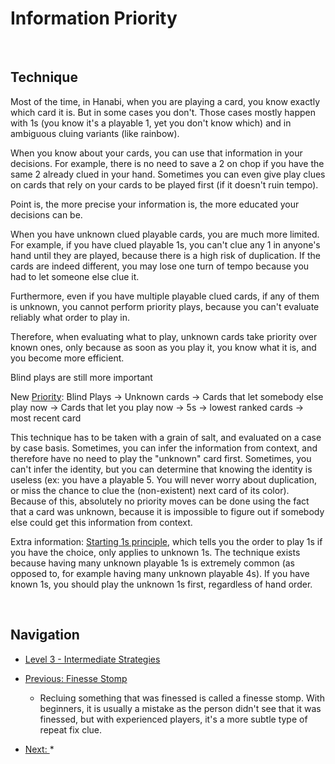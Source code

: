 # Information Priority

<br />

## Technique

Most of the time, in Hanabi, when you are playing a card, you know exactly which card it is. But in some cases you don't. Those cases mostly happen with 1s (you know it's a playable 1, yet you don't know which) and in ambiguous cluing variants (like rainbow).

When you know about your cards, you can use that information in your decisions. For example, there is no need to save a 2 on chop if you have the same 2 already clued in your hand. Sometimes you can even give play clues on cards that rely on your cards to be played first (if it doesn't ruin tempo).

Point is, the more precise your information is, the more educated your decisions can be.

When you have unknown clued playable cards, you are much more limited. For example, if you have clued playable 1s, you can't clue any 1 in anyone's hand until they are played, because there is a high risk of duplication. If the cards are indeed different, you may lose one turn of tempo because you had to let someone else clue it.

Furthermore, even if you have multiple playable clued cards, if any of them is unknown, you cannot perform priority plays, because you can't evaluate reliably what order to play in.

Therefore, when evaluating what to play, unknown cards take priority over known ones, only because as soon as you play it, you know what it is, and you become more efficient.

Blind plays are still more important

New [Priority](https://github.com/agilbert1412/HanabiStrategy/blob/master/Strategy/Level%202%20-%20Beginner/19%20-%20Priority.md): Blind Plays -> Unknown cards -> Cards that let somebody else play now -> Cards that let you play now -> 5s -> lowest ranked cards -> most recent card

This technique has to be taken with a grain of salt, and evaluated on a case by case basis. Sometimes, you can infer the information from context, and therefore have no need to play the "unknown" card first. Sometimes, you can't infer the identity, but you can determine that knowing the identity is useless (ex: you have a playable 5. You will never worry about duplication, or miss the chance to clue the (non-existent) next card of its color). Because of this, absolutely no priority moves can be done using the fact that a card was unknown, because it is impossible to figure out if somebody else could get this information from context.

Extra information: [Starting 1s principle](https://github.com/agilbert1412/HanabiStrategy/blob/master/Strategy/Level%202%20-%20Beginner/12%20-%20Starting%201s.md), which tells you the order to play 1s if you have the choice, only applies to unknown 1s. The technique exists because having many unknown playable 1s is extremely common (as opposed to, for example having many unknown playable 4s). If you have known 1s, you should play the unknown 1s first, regardless of hand order.

<br />

## Navigation

* [Level 3 - Intermediate Strategies](https://github.com/agilbert1412/HanabiStrategy/blob/master/Strategy/Level%203%20-%20Intermediate/Level%203%20-%20Intermediate.md)

* [Previous: Finesse Stomp](https://github.com/agilbert1412/HanabiStrategy/blob/master/Strategy/Level%203%20-%20Intermediate/47%20-%20Finesse%20Stomp.md)
	* Recluing something that was finessed is called a finesse stomp. With beginners, it is usually a mistake as the person didn't see that it was finessed, but with experienced players, it's a more subtle type of repeat fix clue.

* [Next: ](https://github.com/agilbert1412/HanabiStrategy/blob/master/Strategy/Level%203%20-%20Intermediate/40%20-%20The%20Prompt.md)
	* 